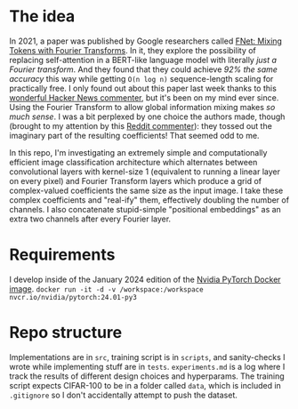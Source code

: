 
# The idea
In 2021, a paper was published by Google researchers called [FNet: Mixing Tokens with Fourier Transforms](https://arxiv.org/abs/2105.03824). In it, they explore the possibility of replacing self-attention in a BERT-like language model with literally *just a Fourier transform*. And they found that they could achieve *92% the same accuracy* this way while getting `O(n log n)` sequence-length scaling for practically free. I only found out about this paper last week thanks to this [wonderful Hacker News commenter](https://news.ycombinator.com/item?id=40515957#40519828), but it's been on my mind ever since. Using the Fourier Transform to allow global information mixing makes *so much sense*. I was a bit perplexed by one choice the authors made, though (brought to my attention by this [Reddit commenter](https://old.reddit.com/r/MachineLearning/comments/ncdy6m/r_google_replaces_bert_selfattention_with_fourier/gy7hww1/)): they tossed out the imaginary part of the resulting coefficients! That seemed odd to me.

In this repo, I'm investigating an extremely simple and computationally efficient image classification architecture which alternates between convolutional layers with kernel-size 1 (equivalent to running a linear layer on every pixel) and Fourier Transform layers which produce a grid of complex-valued coefficients the same size as the input image. I take these complex coefficients and "real-ify" them, effectively doubling the number of channels. I also concatenate stupid-simple "positional embeddings" as an extra two channels after every Fourier layer.

# Requirements
I develop inside of the January 2024 edition of the [Nvidia PyTorch Docker image](https://docs.nvidia.com/deeplearning/frameworks/pytorch-release-notes/rel-24-01.html#rel-24-01).
```docker run -it -d -v /workspace:/workspace nvcr.io/nvidia/pytorch:24.01-py3```

# Repo structure
Implementations are in `src`, training script is in `scripts`, and sanity-checks I wrote while implementing stuff are in `tests`. `experiments.md` is a log where I track the results of different design choices and hyperparams. The training script expects CIFAR-100 to be in a folder called `data`, which is included in `.gitignore` so I don't accidentally attempt to push the dataset.
